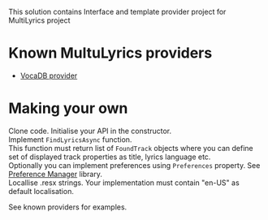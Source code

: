 This solution contains Interface and template provider project for MultiLyrics project

# Known MultuLyrics providers
 - [VocaDB provider](https://github.com/PetrK39/VocaDBMultiLyricsProvider)
 
# Making your own

Clone code.
Initialise your API in the constructor.  
Implement `FindLyricsAsync` function.  
This function must return list of `FoundTrack` objects where you can define set of displayed track properties as title, lyrics language etc.  
Optionally you can implement preferences using `Preferences` property. See [Preference Manager](https://github.com/PetrK39/PreferenceManager) library.  
Locallise .resx strings. Your implementation must contain "en-US" as default localisation.  

See known providers for examples.
